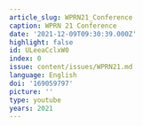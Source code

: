 ```yaml
---
article_slug: WPRN21_Conference
caption: WPRN 21 Conference
date: '2021-12-09T09:30:39.000Z'
highlight: false
id: ULeeaCclxW0
index: 0
issue: content/issues/WPRN21.md
language: English
doi: '169059797'
picture: ''
type: youtube
years: 2021
---
```

